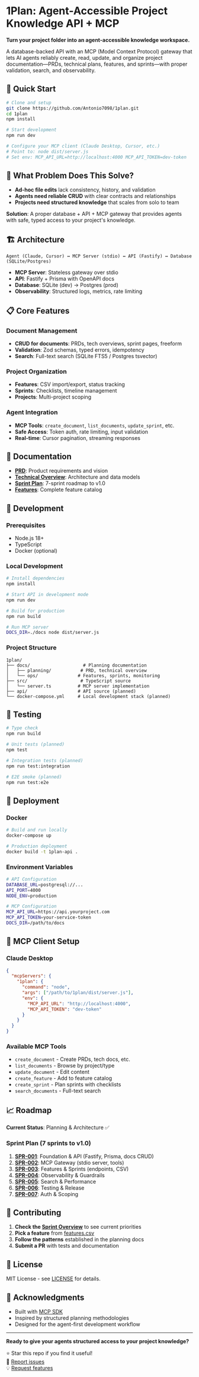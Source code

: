# 1Plan: Agent-Accessible Project Knowledge API + MCP

**Turn your project folder into an agent-accessible knowledge workspace.**

A database-backed API with an MCP (Model Context Protocol) gateway that lets AI agents reliably create, read, update, and organize project documentation—PRDs, technical plans, features, and sprints—with proper validation, search, and observability.

## 🚀 Quick Start

```bash
# Clone and setup
git clone https://github.com/Antonio7098/1plan.git
cd 1plan
npm install

# Start development
npm run dev

# Configure your MCP client (Claude Desktop, Cursor, etc.)
# Point to: node dist/server.js
# Set env: MCP_API_URL=http://localhost:4000 MCP_API_TOKEN=dev-token
```

## 🎯 What Problem Does This Solve?

- **Ad-hoc file edits** lack consistency, history, and validation
- **Agents need reliable CRUD** with clear contracts and relationships
- **Projects need structured knowledge** that scales from solo to team

**Solution**: A proper database + API + MCP gateway that provides agents with safe, typed access to your project's knowledge.

## 🏗️ Architecture

```
Agent (Claude, Cursor) ↔ MCP Server (stdio) ↔ API (Fastify) ↔ Database (SQLite/Postgres)
```

- **MCP Server**: Stateless gateway over stdio
- **API**: Fastify + Prisma with OpenAPI docs
- **Database**: SQLite (dev) → Postgres (prod)
- **Observability**: Structured logs, metrics, rate limiting

## 📋 Core Features

### Document Management
- **CRUD for documents**: PRDs, tech overviews, sprint pages, freeform
- **Validation**: Zod schemas, typed errors, idempotency
- **Search**: Full-text search (SQLite FTS5 / Postgres tsvector)

### Project Organization  
- **Features**: CSV import/export, status tracking
- **Sprints**: Checklists, timeline management
- **Projects**: Multi-project scoping

### Agent Integration
- **MCP Tools**: `create_document`, `list_documents`, `update_sprint`, etc.
- **Safe Access**: Token auth, rate limiting, input validation
- **Real-time**: Cursor pagination, streaming responses

## 📖 Documentation

- **[PRD](docs/planning/prd.md)**: Product requirements and vision
- **[Technical Overview](docs/planning/technical-overview.md)**: Architecture and data models  
- **[Sprint Plan](docs/ops/sprints/overview.md)**: 7-sprint roadmap to v1.0
- **[Features](docs/ops/features.csv)**: Complete feature catalog

## 🔧 Development

### Prerequisites
- Node.js 18+
- TypeScript
- Docker (optional)

### Local Development
```bash
# Install dependencies
npm install

# Start API in development mode
npm run dev

# Build for production
npm run build

# Run MCP server
DOCS_DIR=./docs node dist/server.js
```

### Project Structure
```
1plan/
├── docs/                    # Planning documentation
│   ├── planning/           # PRD, technical overview
│   └── ops/               # Features, sprints, monitoring
├── src/                    # TypeScript source
│   └── server.ts          # MCP server implementation  
├── api/                   # API source (planned)
└── docker-compose.yml     # Local development stack (planned)
```

## 🧪 Testing

```bash
# Type check
npm run build

# Unit tests (planned)
npm test

# Integration tests (planned)  
npm run test:integration

# E2E smoke (planned)
npm run test:e2e
```

## 🚢 Deployment

### Docker
```bash
# Build and run locally
docker-compose up

# Production deployment
docker build -t 1plan-api .
```

### Environment Variables
```bash
# API Configuration
DATABASE_URL=postgresql://...
API_PORT=4000
NODE_ENV=production

# MCP Configuration  
MCP_API_URL=https://api.yourproject.com
MCP_API_TOKEN=your-service-token
DOCS_DIR=/path/to/docs
```

## 🔌 MCP Client Setup

### Claude Desktop
```json
{
  "mcpServers": {
    "1plan": {
      "command": "node",
      "args": ["/path/to/1plan/dist/server.js"],
      "env": {
        "MCP_API_URL": "http://localhost:4000",
        "MCP_API_TOKEN": "dev-token"
      }
    }
  }
}
```

### Available MCP Tools
- `create_document` - Create PRDs, tech docs, etc.
- `list_documents` - Browse by project/type
- `update_document` - Edit content
- `create_feature` - Add to feature catalog
- `create_sprint` - Plan sprints with checklists
- `search_documents` - Full-text search

## 📈 Roadmap

**Current Status**: Planning & Architecture ✅

### Sprint Plan (7 sprints to v1.0)
1. **[SPR-001](docs/ops/sprints/SPR-001.md)**: Foundation & API (Fastify, Prisma, docs CRUD)
2. **[SPR-002](docs/ops/sprints/SPR-002.md)**: MCP Gateway (stdio server, tools)
3. **[SPR-003](docs/ops/sprints/SPR-003.md)**: Features & Sprints (endpoints, CSV)
4. **[SPR-004](docs/ops/sprints/SPR-004.md)**: Observability & Guardrails
5. **[SPR-005](docs/ops/sprints/SPR-005.md)**: Search & Performance
6. **[SPR-006](docs/ops/sprints/SPR-006.md)**: Testing & Release
7. **[SPR-007](docs/ops/sprints/SPR-007.md)**: Auth & Scoping

## 🤝 Contributing

1. **Check the [Sprint Overview](docs/ops/sprints/overview.md)** to see current priorities
2. **Pick a feature** from [features.csv](docs/ops/features.csv)  
3. **Follow the patterns** established in the planning docs
4. **Submit a PR** with tests and documentation

## 📄 License

MIT License - see [LICENSE](LICENSE) for details.

## 🙏 Acknowledgments

- Built with [MCP SDK](https://github.com/modelcontextprotocol/typescript-sdk)
- Inspired by structured planning methodologies
- Designed for the agent-first development workflow

---

**Ready to give your agents structured access to your project knowledge?** 

⭐ Star this repo if you find it useful!  
🐛 [Report issues](https://github.com/Antonio7098/1plan/issues)  
💡 [Request features](https://github.com/Antonio7098/1plan/discussions)
